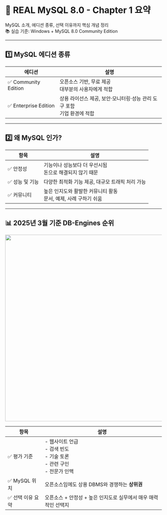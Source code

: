 # 📘 REAL MySQL 8.0 - Chapter 1 요약

MySQL 소개, 에디션 종류, 선택 이유까지 핵심 개념 정리  
📚 실습 기준: Windows + MySQL 8.0 Community Edition

---

## 1️⃣ MySQL 에디션 종류

| 에디션              | 설명                                                                   |
|---------------------|------------------------------------------------------------------------|
| ✅ Community Edition | 오픈소스 기반, 무료 제공<br>대부분의 사용자에게 적합                     |
| ✅ Enterprise Edition| 상용 라이선스 제공, 보안·모니터링·성능 관리 도구 포함<br>기업 환경에 적합 |

---

## 2️⃣ 왜 MySQL 인가?

| 항목           | 설명                                                                  |
|----------------|-----------------------------------------------------------------------|
| ✅ 안정성       | 기능이나 성능보다 더 우선시됨<br>돈으로 해결되지 않기 때문                  |
| ✅ 성능 및 기능   | 다양한 최적화 기능 제공, 대규모 트래픽 처리 가능                           |
| ✅ 커뮤니티     | 높은 인지도와 활발한 커뮤니티 활동<br>문서, 예제, 사례 구하기 쉬움            |

---

## 📊 2025년 3월 기준 DB-Engines 순위

<div align="center">
  <img src="./db-ranking.png" width="600"/>
</div>

| 항목            | 설명                                                                 |
|-----------------|----------------------------------------------------------------------|
| ✅ 평가 기준      | - 웹사이트 언급<br>- 검색 빈도<br>- 기술 토론<br>- 관련 구인<br>- 전문가 인맥 |
| ✅ MySQL 위치     | 오픈소스임에도 상용 DBMS와 경쟁하는 **상위권**                         |
| ✅ 선택 이유 요약 | 오픈소스 + 안정성 + 높은 인지도로 실무에서 매우 매력적인 선택지          |
